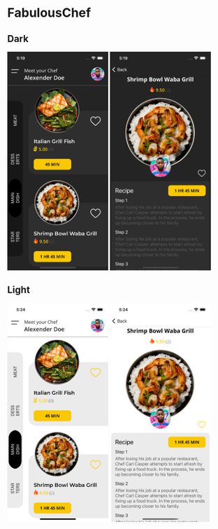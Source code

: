 # FabulousChef

## Dark

<img src="docs/Dashboard-Dark.png" alt="Dashboard in dark mode" height="500" /> <img src="docs/DishDetail-Dark.png" alt="Dish detail in dark mode" height="500" />

## Light

<img src="docs/Dashboard-Light.png" alt="Dashboard in light mode" height="500" /> <img src="docs/DishDetail-Light.png" alt="Dish detail in light mode" height="500" />
